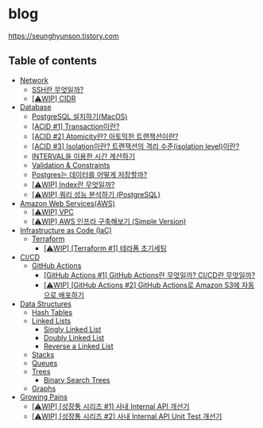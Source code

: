 # blog

https://seunghyunson.tistory.com

## Table of contents

- [Network](network)
    - [SSH란 무엇일까?](network/ssh)
    - [[⚠️WIP] CIDR](network/cidr)
- [Database](database)
    - [PostgreSQL 설치하기(MacOS)](database/installation(postgres))
    - [[ACID #1] Transaction이란?](database/acid/transaction)
    - [[ACID #2] Atomicity란? 아토믹한 트랜잭션이란?](database/acid/atomicity)
    - [[ACID #3] Isolation이란? 트랜잭션의 격리 수준(isolation level)이란?](database/acid/isolation)
    - [INTERVAL을 이용한 시간 계산하기](database/interval)
    - [Validation & Constraints](database/validation-and-constraints)
    - [Postgres는 데이터를 어떻게 저장할까?](database/how-postgres-stores-data)
    - [[⚠️WIP] Index란 무엇일까?](database/index)
    - [[⚠️WIP] 쿼리 성능 분석하기 (PostgreSQL)](database/analyzing-query-performance(postgres))
- [Amazon Web Services(AWS)](aws)
    - [[⚠️WIP] VPC](aws/vpc)
    - [[⚠️WIP] AWS 인프라 구축해보기 (Simple Version)](aws/simple-infrastructure)
- [Infrastructure as Code (IaC)](iac)
    - [Terraform](iac/terraform)
        - [[⚠️WIP] [Terraform #1] 테라폼 초기세팅](iac/terraform/initial-settings)
- [CI/CD](cicd)
    - [GitHub Actions](cicd/github-actions)
        - [[GitHub Actions #1] GitHub Actions란 무엇일까? CI/CD란 무엇일까?](cicd/github-actions/intro)
        - [[⚠️WIP] [GitHub Actions #2] GitHub Actions로 Amazon S3에 자동으로 배포하기](cicd/github-actions/react-s3)
- [Data Structures](data-structures)
    - [Hash Tables](data-structures/hash-tables)
    - [Linked Lists](data-structures/linked-lists)
        - [Singly Linked List](data-structures/linked-lists/singly-linked-list)
        - [Doubly Linked List](data-structures/linked-lists/doubly-linked-list)
        - [Reverse a Linked List](data-structures/linked-lists/reverse-a-linked-list)
    - [Stacks](data-structures/stacks)
    - [Queues](data-structures/queues)
    - [Trees](data-structures/trees)
        - [Binary Search Trees](data-structures/trees/binary-search-trees)
    - [Graphs](data-structures/graphs)
- [Growing Pains](growing-pains)
    - [[⚠️WIP] [성장통 시리즈 #1] 사내 Internal API 개선기](growing-pains/1-internalapi-개선기)
    - [[⚠️WIP] [성장통 시리즈 #2] 사내 Internal API Unit Test 개선기](growing-pains/2-internalapi-unittest-개선기)